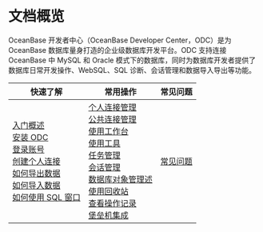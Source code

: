 文档概览 
=========================

OceanBase 开发者中心（OceanBase Developer Center，ODC）是为 OceanBase 数据库量身打造的企业级数据库开发平台。ODC 支持连接 OceanBase 中 MySQL 和 Oracle 模式下的数据库，同时为数据库开发者提供了数据库日常开发操作、WebSQL、SQL 诊断、会话管理和数据导入导出等功能。


|                                                                                                                                                                                                                                                                                          快速了解                                                                                                                                                                                                                                                                                          |                                                                                                                                                                                                                                                                                                                                      常用操作                                                                                                                                                                                                                                                                                                                                      |                                                                                                                                                                                                                                                                             常见问题                                                                                                                                                                                                                                                                              |
|----------------------------------------------------------------------------------------------------------------------------------------------------------------------------------------------------------------------------------------------------------------------------------------------------------------------------------------------------------------------------------------------------------------------------------------------------------------------------------------------------------------------------------------------------------------------------------------|--------------------------------------------------------------------------------------------------------------------------------------------------------------------------------------------------------------------------------------------------------------------------------------------------------------------------------------------------------------------------------------------------------------------------------------------------------------------------------------------------------------------------------------------------------------------------------------------------------------------------------------------------------------------------------|---------------------------------------------------------------------------------------------------------------------------------------------------------------------------------------------------------------------------------------------------------------------------------------------------------------------------------------------------------------------------------------------------------------------------------------------------------------------------------------------------------------------------------------------------------------|
| [入门概述](4.quickstart/1.quickstart-overview.md)<br> [安装 ODC](7.client-odc-user-guide/1.client-odc-install-odc.md)<br> [登录账号](6.web-odc-user-guide/1.log-on-to-odc/1.log-on-to-odc-account.md)<br> [创建个人连接](6.web-odc-user-guide/3.web-odc-connect-database/1.web-odc-create-private-connection.md)<br> [如何导出数据](5.tutorials/3.tutorials-export.md) <br>[如何导入数据](5.tutorials/4.tutorials-import.md)<br> [如何使用 SQL 窗口](6.web-odc-user-guide/5.web-odc-use-workspace/2.web-odc-sql-window.md) | [个人连接管理](6.web-odc-user-guide/3.web-odc-connect-database/2.web-odc-manage-connections.md)<br>  [公共连接管理](6.web-odc-user-guide/4.web-odc-public-resource-management/3.web-odc-public-resource-permission/1.web-odc-manage-public-connection.md)<br> [使用工作台](6.web-odc-user-guide/5.web-odc-use-workspace/1.web-odc-use-workspace-overview.md)<br> [使用工具](6.web-odc-user-guide/6.web-odc-use-tools/1.web-odc-data-export-and-import/1.web-odc-data-export-and-import-overview.md) <br> [任务管理](6.web-odc-user-guide/9.web-odc-task-management/1.web-odc-task-management-overview.md)<br> [会话管理](6.web-odc-user-guide/10.web-odc-session-management.md) <br> [数据库对象管理述](6.web-odc-user-guide/11.web-odc-database-objects/1.web-odc-table-objects/1.web-odc-database-objects-overview.md) <br> [使用回收站](6.web-odc-user-guide/7.web-odc-recycle-bin.md)<br> [查看操作记录](6.web-odc-user-guide/8.web-odc-view-operation-records.md)<br> [堡垒机集成](10.bastion-host-integration-guide/1.bastion-overview.md) |[常见问题](11.faq)|



